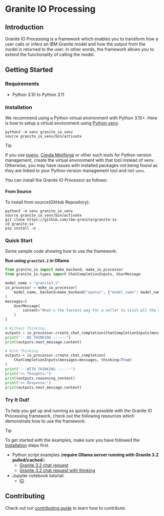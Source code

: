 # Granite IO Processing

## Introduction

Granite IO Processing is a framework which enables you to transform how a user calls or infers an IBM Granite model and how the output from the model is returned to the user. In other words, the framework allows you to extend the functionality of calling the model.

## Getting Started

### Requirements

* Python 3.10 to Python 3.11

### Installation

We recommend using a Python virtual environment with Python 3.10+. Here is how to setup a virtual environment using [Python venv](https://docs.python.org/3/library/venv.html):

```
python3 -m venv granite_io_venv
source granite_io_venv/bin/activate
```

> [!TIP]
> If you use [pyenv](https://github.com/pyenv/pyenv), [Conda Miniforge](https://github.com/conda-forge/miniforge) or other such tools for Python version management, create the virtual environment with that tool instead of venv. Otherwise, you may have issues with installed packages not being found as they are linked to your Python version management tool and not `venv`.

You can install the Granite IO Processor as follows:

#### From Source

To install from source(GitHub Repository):

```shell
python3 -m venv granite_io_venv
source granite_io_venv/bin/activate
git clone https://github.com/ibm-granite/granite-io
cd granite-io
pip install -e .
```

### Quick Start

Some sample code showing how to use the framework:

**Run using `granite3.2` in Ollama**
```py
from granite_io import make_backend, make_io_processor
from granite_io.types import ChatCompletionInputs, UserMessage

model_name = "granite3.2"
io_processor = make_io_processor(
    model_name, backend=make_backend("openai", {"model_name": model_name})
)
messages=[
    UserMessage(
        content="What's the fastest way for a seller to visit all the cities in their region?",
    )
]

# Without Thinking
outputs = io_processor.create_chat_completion(ChatCompletionInputs(messages=messages))
print("-- NO THINKING ------")
print(outputs.next_message.content)

# With Thinking
outputs = io_processor.create_chat_completion(
    ChatCompletionInputs(messages=messages, thinking=True)
)
print("-- WITH THINKING ------")
print(">> Thoughts:")
print(outputs.reasoning_content)
print(">> Response:")
print(outputs.next_message.content)
```

### Try It Out!

To help you get up and running as quickly as possible with the Granite IO Processing framework, check out the following resources which demonstrate how to use the framework:

> [!TIP]
> To get started with the examples, make sure you have followed the [Installation](#installation) steps first.

- Python script examples (**require Ollama server running with Granite 3.2 pulled/cached**):
  - [Granite 3.2 chat request](./examples/inference.py)
  - [Granite 3.2 chat request with thinking](./examples/inference_with_thinking.py)
- Jupyter notebook tutorial:
  - [IO](./notebooks/io.ipynb)

## Contributing

Check out our [contributing guide](CONTRIBUTING.md) to learn how to contribute.
